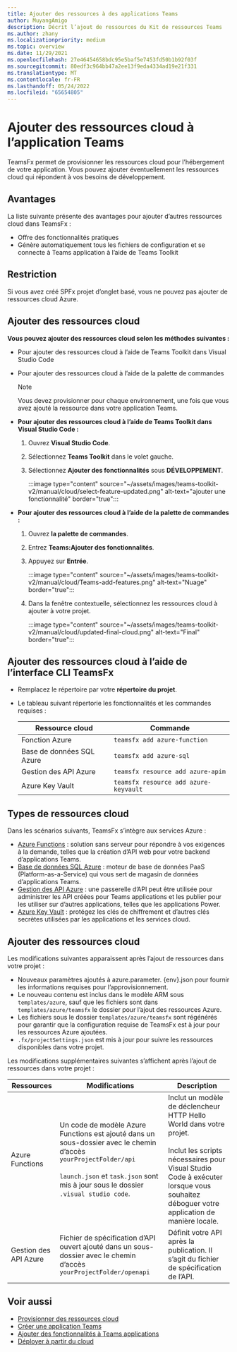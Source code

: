 ```yaml
---
title: Ajouter des ressources à des applications Teams
author: MuyangAmigo
description: Décrit l’ajout de ressources du Kit de ressources Teams
ms.author: zhany
ms.localizationpriority: medium
ms.topic: overview
ms.date: 11/29/2021
ms.openlocfilehash: 27e46454658bdc95e5baf5e7453fd50b1b92f03f
ms.sourcegitcommit: 80edf3c964bb47a2ee13f9eda4334ad19e21f331
ms.translationtype: MT
ms.contentlocale: fr-FR
ms.lasthandoff: 05/24/2022
ms.locfileid: "65654805"
---
```

# <a name="add-cloud-resources-to-teams-app"></a>Ajouter des ressources cloud à l’application Teams

TeamsFx permet de provisionner les ressources cloud pour l’hébergement de votre application. Vous pouvez ajouter éventuellement les ressources cloud qui répondent à vos besoins de développement.

## <a name="advantages"></a>Avantages

La liste suivante présente des avantages pour ajouter d’autres ressources cloud dans TeamsFx :

* Offre des fonctionnalités pratiques
* Génère automatiquement tous les fichiers de configuration et se connecte à Teams application à l’aide de Teams Toolkit

## <a name="limitation"></a>Restriction

Si vous avez créé SPFx projet d’onglet basé, vous ne pouvez pas ajouter de ressources cloud Azure.

## <a name="add-cloud-resources"></a>Ajouter des ressources cloud

**Vous pouvez ajouter des ressources cloud selon les méthodes suivantes :**

* Pour ajouter des ressources cloud à l’aide de Teams Toolkit dans Visual Studio Code
* Pour ajouter des ressources cloud à l’aide de la palette de commandes

  > [!NOTE]
  > Vous devez provisionner pour chaque environnement, une fois que vous avez ajouté la ressource dans votre application Teams.
  
* **Pour ajouter des ressources cloud à l’aide de Teams Toolkit dans Visual Studio Code :**

   1. Ouvrez **Visual Studio Code**.
   1. Sélectionnez **Teams Toolkit** dans le volet gauche.
   1. Sélectionnez **Ajouter des fonctionnalités** sous **DÉVELOPPEMENT**.

        :::image type="content" source="~/assets/images/teams-toolkit-v2/manual/cloud/select-feature-updated.png" alt-text="ajouter une fonctionnalité" border="true":::

* **Pour ajouter des ressources cloud à l’aide de la palette de commandes :**

   1. Ouvrez **la palette de commandes**.
   1. Entrez **Teams:Ajouter des fonctionnalités**.
   1. Appuyez sur **Entrée**.

        :::image type="content" source="~/assets/images/teams-toolkit-v2/manual/cloud/Teams-add-features.png" alt-text="Nuage" border="true":::

   1. Dans la fenêtre contextuelle, sélectionnez les ressources cloud à ajouter à votre projet.

        :::image type="content" source="~/assets/images/teams-toolkit-v2/manual/cloud/updated-final-cloud.png" alt-text="Final" border="true":::

## <a name="add-cloud-resources-using-teamsfx-cli"></a>Ajouter des ressources cloud à l’aide de l’interface CLI TeamsFx

* Remplacez le répertoire par votre **répertoire du projet**.
* Le tableau suivant répertorie les fonctionnalités et les commandes requises :

  |Ressource cloud|Commande|
  |---------------|----------|
  | Fonction Azure|`teamsfx add azure-function`|
  | Base de données SQL Azure|`teamsfx add azure-sql`|
  | Gestion des API Azure|`teamsfx resource add azure-apim`|
  | Azure Key Vault|`teamsfx resource add azure-keyvault`|

## <a name="types-of-cloud-resources"></a>Types de ressources cloud

Dans les scénarios suivants, TeamsFx s’intègre aux services Azure :

- [Azure Functions](/azure/azure-functions/functions-overview) : solution sans serveur pour répondre à vos exigences à la demande, telles que la création d’API web pour votre backend d’applications Teams.
- [Base de données SQL Azure](/azure/azure-sql/database/sql-database-paas-overview) : moteur de base de données PaaS (Platform-as-a-Service) qui vous sert de magasin de données d’applications Teams.
- [Gestion des API Azure](deploy.md) : une passerelle d’API peut être utilisée pour administrer les API créées pour Teams applications et les publier pour les utiliser sur d’autres applications, telles que les applications Power.
- [Azure Key Vault](/azure/key-vault/general/overview) : protégez les clés de chiffrement et d’autres clés secrètes utilisées par les applications et les services cloud.

## <a name="add-cloud-resources"></a>Ajouter des ressources cloud

Les modifications suivantes apparaissent après l’ajout de ressources dans votre projet :

- Nouveaux paramètres ajoutés à azure.parameter. {env}.json pour fournir les informations requises pour l’approvisionnement.
- Le nouveau contenu est inclus dans le modèle ARM sous `templates/azure`, sauf que les fichiers sont dans `templates/azure/teamsfx` le dossier pour l’ajout des ressources Azure.
- Les fichiers sous le dossier `templates/azure/teamsfx` sont régénérés pour garantir que la configuration requise de TeamsFx est à jour pour les ressources Azure ajoutées.
- `.fx/projectSettings.json` est mis à jour pour suivre les ressources disponibles dans votre projet.

Les modifications supplémentaires suivantes s’affichent après l’ajout de ressources dans votre projet :

|Ressources|Modifications|Description|
|---------------|---------------|-----------------------------|
|Azure Functions|Un code de modèle Azure Functions est ajouté dans un sous-dossier avec le chemin d’accès `yourProjectFolder/api`</br></br>`launch.json` et `task.json` sont mis à jour sous le dossier `.visual studio code`.| Inclut un modèle de déclencheur HTTP Hello World dans votre projet.</br></br> Inclut les scripts nécessaires pour Visual Studio Code à exécuter lorsque vous souhaitez déboguer votre application de manière locale.|
|Gestion des API Azure|Fichier de spécification d’API ouvert ajouté dans un sous-dossier avec le chemin d’accès `yourProjectFolder/openapi`|Définit votre API après la publication. Il s’agit du fichier de spécification de l’API.|

## <a name="see-also"></a>Voir aussi

* [Provisionner des ressources cloud](provision.md)
* [Créer une application Teams](create-new-project.md)
* [Ajouter des fonctionnalités à Teams applications](add-capability.md)
* [Déployer à partir du cloud](deploy.md)